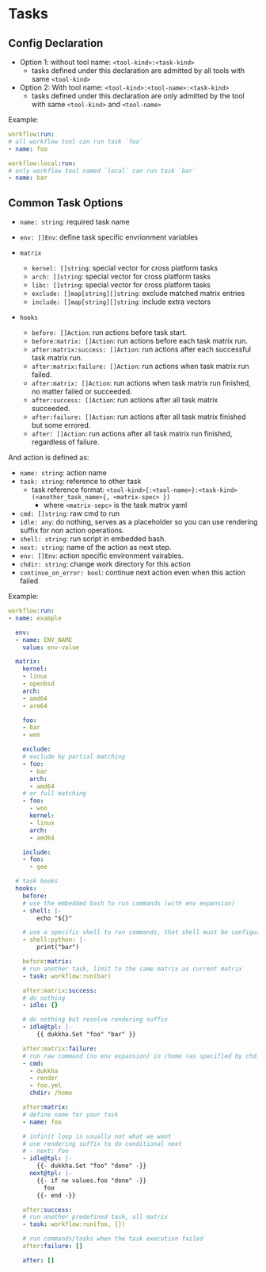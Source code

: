 # Tasks

## Config Declaration

- Option 1: without tool name: `<tool-kind>:<task-kind>`
  - tasks defined under this declaration are admitted by all tools with same `<tool-kind>`
- Option 2: With tool name: `<tool-kind>:<tool-name>:<task-kind>`
  - tasks defined under this declaration are only admitted by the tool with same `<tool-kind>` and `<tool-name>`

Example:

```yaml
workflow:run:
# all workflow tool can run task `foo`
- name: foo

workflow:local:run:
# only workflow tool named `local` can run task `bar`
- name: bar
```

## Common Task Options

- `name: string`: required task name

- `env: []Env`: define task specific envrionment variables

- `matrix`
  - `kernel: []string`: special vector for cross platform tasks
  - `arch: []string`: special vector for cross platform tasks
  - `libc: []string`: special vector for cross platform tasks
  - `exclude: []map[string][]string`: exclude matched matrix entries
  - `include: []map[string][]string`: include extra vectors

- `hooks`
  - `before: []Action`: run actions before task start.
  - `before:matrix: []Action`: run actions before each task matrix run.
  - `after:matrix:success: []Action`: run actions after each successful task matrix run.
  - `after:matrix:failure: []Action`: run actions when task matrix run failed.
  - `after:matrix: []Action`: run actions when task matrix run finished, no matter failed or succeeded.
  - `after:success: []Action`: run actions after all task matrix succeeded.
  - `after:failure: []Action`: run actions after all task matrix finished but some errored.
  - `after: []Action`: run actions after all task matrix run finished, regardless of failure.

And action is defined as:

- `name: string`: action name
- `task: string`: reference to other task
  - task reference format: `<tool-kind>{:<tool-name>}:<task-kind>(<another_task_name>{, <matrix-spec> })`
    - where `<matrix-sepc>` is the task matrix yaml
- `cmd: []string`: raw cmd to run
- `idle: any`: do nothing, serves as a placeholder so you can use rendering suffix for non action operations.
- `shell: string`: run script in embedded bash.
- `next: string`: name of the action as next step.
- `env: []Env`: action specific environment vairables.
- `chdir: string`: change work directory for this action
- `continue_on_error: bool`: continue next action even when this action failed

Example:

```yaml
workflow:run:
- name: example

  env:
  - name: ENV_NAME
    value: env-value

  matrix:
    kernel:
    - linux
    - openbsd
    arch:
    - amd64
    - arm64

    foo:
    - bar
    - woo

    exclude:
    # exclude by partial matching
    - foo:
      - bar
      arch:
      - amd64
    # or full matching
    - foo:
      - woo
      kernel:
      - linux
      arch:
      - amd64

    include:
    - foo:
      - gee

  # task hooks
  hooks:
    before:
    # use the embedded bash to run commands (with env expansion)
    - shell: |-
        echo "${}"

    # use a specific shell to run commands, that shell must be configured in `shells` section
    - shell:python: |-
        print("bar")

    before:matrix:
    # run another task, limit to the same matrix as current matrix
    - task: workflow:run(bar)

    after:matrix:success:
    # do nothing
    - idle: {}

    # do nothing but resolve rendering suffix
    - idle@tpl: |-
        {{ dukkha.Set "foo" "bar" }}

    after:matrix:failure:
    # run raw command (no env expansion) in /home (as specified by chdir)
    - cmd:
      - dukkha
      - render
      - foo.yml
      chdir: /home

    after:matrix:
    # define name for your task
    - name: foo

    # infinit loop is usually not what we want
    # use rendering suffix to do conditional next
    # - next: foo
    - idle@tpl: |-
        {{- dukkha.Set "foo" "done" -}}
      next@tpl: |-
        {{- if ne values.foo "done" -}}
          foo
        {{- end -}}

    after:success:
    # run another predefined task, all matrix
    - task: workflow:run(foo, {})

    # run commands/tasks when the task execution failed
    after:failure: []

    after: []
```
